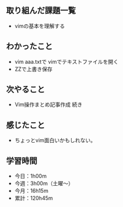 ## 取り組んだ課題一覧
-  vimの基本を理解する
## わかったこと
- vim aaa.txtで vimでテキストファイルを開く
- ZZで上書き保存
## 次やること
 - Vim操作まとめ記事作成 続き
## 感じたこと
- ちょっとvim面白いかもしれない。
## 学習時間
- 今日：1h00m
- 今週：3h00m（土曜〜）
- 今月：16h15m
- 累計：120h45m
